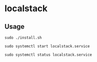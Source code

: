 # localstack

## Usage

```
sudo ./install.sh
```

```
sudo systemctl start localstack.service
```

```
sudo systemctl status localstack.service
```
